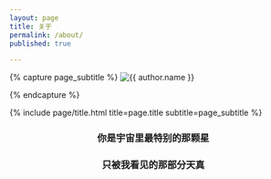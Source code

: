 ```yaml
---
layout: page
title: 关于
permalink: /about/
published: true

---
```


<div class="page" markdown="1">

{% capture page_subtitle %}
<img
    class="me"
    alt="{{ author.name }}"
    src="{{ site.author.photo | relative_url }}"
    srcset="{{ site.author.photo2x | relative_url }} 2x"
/>

{% endcapture %}

{% include page/title.html title=page.title subtitle=page_subtitle %}

### <center>你是宇宙里最特别的那颗星</center>

### <center>只被我看见的那部分天真</center>
<br/>
<br/>
<br/>
</div>
